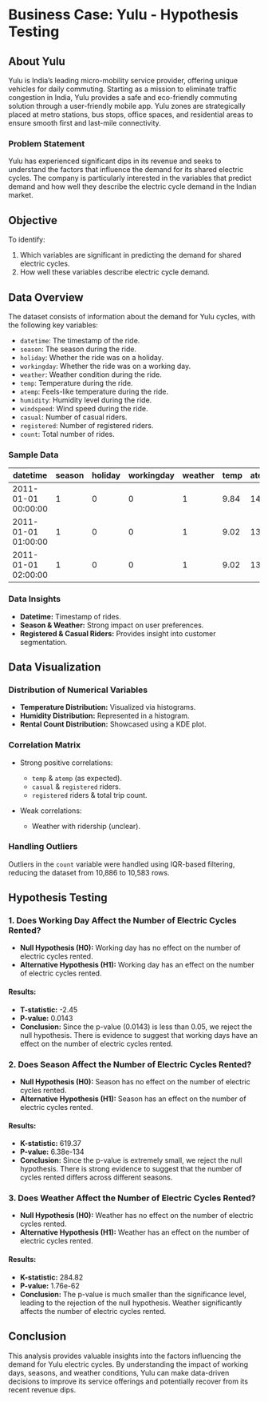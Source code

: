 # Business Case: Yulu - Hypothesis Testing

## About Yulu
Yulu is India’s leading micro-mobility service provider, offering unique vehicles for daily commuting. Starting as a mission to eliminate traffic congestion in India, Yulu provides a safe and eco-friendly commuting solution through a user-friendly mobile app. Yulu zones are strategically placed at metro stations, bus stops, office spaces, and residential areas to ensure smooth first and last-mile connectivity. 

### Problem Statement
Yulu has experienced significant dips in its revenue and seeks to understand the factors that influence the demand for its shared electric cycles. The company is particularly interested in the variables that predict demand and how well they describe the electric cycle demand in the Indian market.

## Objective
To identify:
1. Which variables are significant in predicting the demand for shared electric cycles.
2. How well these variables describe electric cycle demand.

## Data Overview
The dataset consists of information about the demand for Yulu cycles, with the following key variables:
- `datetime`: The timestamp of the ride.
- `season`: The season during the ride.
- `holiday`: Whether the ride was on a holiday.
- `workingday`: Whether the ride was on a working day.
- `weather`: Weather condition during the ride.
- `temp`: Temperature during the ride.
- `atemp`: Feels-like temperature during the ride.
- `humidity`: Humidity level during the ride.
- `windspeed`: Wind speed during the ride.
- `casual`: Number of casual riders.
- `registered`: Number of registered riders.
- `count`: Total number of rides.

### Sample Data
| datetime            | season | holiday | workingday | weather | temp  | atemp | humidity | windspeed | casual | registered | count |
|---------------------|--------|---------|------------|---------|-------|-------|----------|-----------|--------|------------|-------|
| 2011-01-01 00:00:00 | 1      | 0       | 0          | 1       | 9.84  | 14.4  | 81       | 0.0       | 3      | 13         | 16    |
| 2011-01-01 01:00:00 | 1      | 0       | 0          | 1       | 9.02  | 13.6  | 80       | 0.0       | 8      | 32         | 40    |
| 2011-01-01 02:00:00 | 1      | 0       | 0          | 1       | 9.02  | 13.6  | 80       | 0.0       | 5      | 27         | 32    |

### Data Insights
- **Datetime:** Timestamp of rides.
- **Season & Weather:** Strong impact on user preferences.
- **Registered & Casual Riders:** Provides insight into customer segmentation.

## Data Visualization
### Distribution of Numerical Variables
- **Temperature Distribution:** Visualized via histograms.
- **Humidity Distribution:** Represented in a histogram.
- **Rental Count Distribution:** Showcased using a KDE plot.

### Correlation Matrix
- Strong positive correlations:
  - `temp` & `atemp` (as expected).
  - `casual` & `registered` riders.
  - `registered` riders & total trip count.
  
- Weak correlations:
  - Weather with ridership (unclear).
  
### Handling Outliers
Outliers in the `count` variable were handled using IQR-based filtering, reducing the dataset from 10,886 to 10,583 rows.

## Hypothesis Testing

### 1. Does Working Day Affect the Number of Electric Cycles Rented?
- **Null Hypothesis (H0):** Working day has no effect on the number of electric cycles rented.
- **Alternative Hypothesis (H1):** Working day has an effect on the number of electric cycles rented.

#### Results:
- **T-statistic:** -2.45
- **P-value:** 0.0143
- **Conclusion:** Since the p-value (0.0143) is less than 0.05, we reject the null hypothesis. There is evidence to suggest that working days have an effect on the number of electric cycles rented.

### 2. Does Season Affect the Number of Electric Cycles Rented?
- **Null Hypothesis (H0):** Season has no effect on the number of electric cycles rented.
- **Alternative Hypothesis (H1):** Season has an effect on the number of electric cycles rented.

#### Results:
- **K-statistic:** 619.37
- **P-value:** 6.38e-134
- **Conclusion:** Since the p-value is extremely small, we reject the null hypothesis. There is strong evidence to suggest that the number of cycles rented differs across different seasons.

### 3. Does Weather Affect the Number of Electric Cycles Rented?
- **Null Hypothesis (H0):** Weather has no effect on the number of electric cycles rented.
- **Alternative Hypothesis (H1):** Weather has an effect on the number of electric cycles rented.

#### Results:
- **K-statistic:** 284.82
- **P-value:** 1.76e-62
- **Conclusion:** The p-value is much smaller than the significance level, leading to the rejection of the null hypothesis. Weather significantly affects the number of electric cycles rented.

## Conclusion
This analysis provides valuable insights into the factors influencing the demand for Yulu electric cycles. By understanding the impact of working days, seasons, and weather conditions, Yulu can make data-driven decisions to improve its service offerings and potentially recover from its recent revenue dips.
